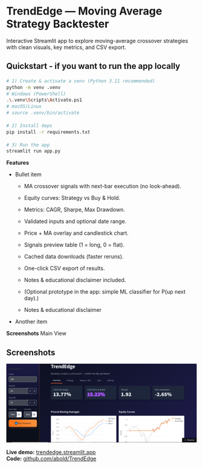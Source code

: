 ﻿# TrendEdge — Moving Average Strategy Backtester

Interactive Streamlit app to explore moving-average crossover strategies with clean visuals, key metrics, and CSV export.

## Quickstart - if you want to run the app locally
```bash
# 1) Create & activate a venv (Python 3.11 recommended)
python -m venv .venv
# Windows (PowerShell)
.\.venv\Scripts\Activate.ps1
# macOS/Linux
# source .venv/bin/activate

# 2) Install deps
pip install -r requirements.txt

# 3) Run the app
streamlit run app.py
```
**Features**
- Bullet item
  - MA crossover signals with next-bar execution (no look-ahead).

  - Equity curves: Strategy vs Buy & Hold.

  - Metrics: CAGR, Sharpe, Max Drawdown.

  - Validated inputs and optional date range.

  - Price + MA overlay and candlestick chart.

  - Signals preview table (1 = long, 0 = flat).

  - Cached data downloads (faster reruns).

  - One-click CSV export of results.

  - Notes & educational disclaimer included.
    
  - (Optional prototype in the app: simple ML classifier for P(up next day).)

  - Notes & educational disclaimer
- Another item


**Screenshots**
Main View
## Screenshots
![Main Screenshot](assets/trendedge.png)


**Live demo:** [trendedge.streamlit.app](https://trendedge.streamlit.app)  
**Code:** [github.com/abold/TrendEdge](https://github.com/abold/TrendEdge)
